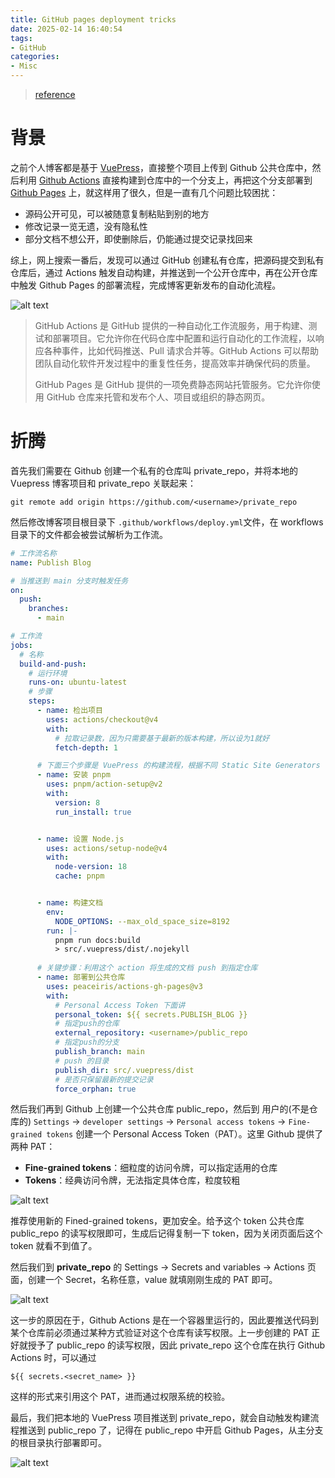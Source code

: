 ```yaml
---
title: GitHub pages deployment tricks
date: 2025-02-14 16:40:54
tags:
- GitHub
categories:
- Misc
---
```



> [reference](https://juejin.cn/post/7312035956189020169)

# 背景

之前个人博客都是基于 [VuePress](https://link.juejin.cn?target=https%3A%2F%2Fv2.vuepress.vuejs.org%2Fzh%2F "https://v2.vuepress.vuejs.org/zh/")，直接整个项目上传到 Github 公共仓库中，然后利用 [Github Actions](https://link.juejin.cn?target=https%3A%2F%2Fdocs.github.com%2Fen%2Factions "https://docs.github.com/en/actions") 直接构建到仓库中的一个分支上，再把这个分支部署到 [Github Pages](https://link.juejin.cn?target=https%3A%2F%2Fpages.github.com%2F "https://pages.github.com/") 上，就这样用了很久，但是一直有几个问题比较困扰：

- 源码公开可见，可以被随意复制粘贴到别的地方
- 修改记录一览无遗，没有隐私性
- 部分文档不想公开，即使删除后，仍能通过提交记录找回来

综上，网上搜索一番后，发现可以通过 GitHub 创建私有仓库，把源码提交到私有仓库后，通过 Actions 触发自动构建，并推送到一个公开仓库中，再在公开仓库中触发 Github Pages 的部署流程，完成博客更新发布的自动化流程。

![alt text](/img/github_pages_deployment_tricks/image.png)

> GitHub Actions 是 GitHub 提供的一种自动化工作流服务，用于构建、测试和部署项目。它允许你在代码仓库中配置和运行自动化的工作流程，以响应各种事件，比如代码推送、Pull 请求合并等。GitHub Actions 可以帮助团队自动化软件开发过程中的重复性任务，提高效率并确保代码的质量。
> 
> GitHub Pages 是 GitHub 提供的一项免费静态网站托管服务。它允许你使用 GitHub 仓库来托管和发布个人、项目或组织的静态网页。


# 折腾

首先我们需要在 Github 创建一个私有的仓库叫 private_repo，并将本地的 Vuepress 博客项目和 private_repo 关联起来：

```
git remote add origin https://github.com/<username>/private_repo
```

然后修改博客项目根目录下 `.github/workflows/deploy.yml`文件，在 workflows 目录下的文件都会被尝试解析为工作流。

```yaml
# 工作流名称
name: Publish Blog

# 当推送到 main 分支时触发任务
on:
  push:
    branches:
      - main

# 工作流
jobs:
  # 名称   
  build-and-push:
    # 运行环境
    runs-on: ubuntu-latest
    # 步骤
    steps:
      - name: 检出项目
        uses: actions/checkout@v4
        with:
          # 拉取记录数，因为只需要基于最新的版本构建，所以设为1就好
          fetch-depth: 1

      # 下面三个步骤是 VuePress 的构建流程，根据不同 Static Site Generators 自定义 
      - name: 安装 pnpm
        uses: pnpm/action-setup@v2
        with:
          version: 8
          run_install: true


      - name: 设置 Node.js
        uses: actions/setup-node@v4
        with:
          node-version: 18
          cache: pnpm


      - name: 构建文档
        env:
          NODE_OPTIONS: --max_old_space_size=8192
        run: |-
          pnpm run docs:build
          > src/.vuepress/dist/.nojekyll
     
      # 关键步骤：利用这个 action 将生成的文档 push 到指定仓库
      - name: 部署到公共仓库
        uses: peaceiris/actions-gh-pages@v3
        with:
          # Personal Access Token 下面讲 
          personal_token: ${{ secrets.PUBLISH_BLOG }}
          # 指定push的仓库  
          external_repository: <username>/public_repo
          # 指定push的分支
          publish_branch: main
          # push 的目录
          publish_dir: src/.vuepress/dist
          # 是否只保留最新的提交记录
          force_orphan: true
```

然后我们再到 Github 上创建一个公共仓库 public_repo，然后到 用户的(不是仓库的) `Settings` -> `developer settings` -> `Personal access tokens` -> `Fine-grained tokens` 创建一个 Personal Access Token（PAT）。这里 Github 提供了两种 PAT：

- **Fine-grained tokens**：细粒度的访问令牌，可以指定适用的仓库
- **Tokens**：经典访问令牌，无法指定具体仓库，粒度较粗

![alt text](/img/github_pages_deployment_tricks/image-1.png)

推荐使用新的 Fined-grained tokens，更加安全。给予这个 token 公共仓库 public_repo 的读写权限即可，生成后记得复制一下 token，因为关闭页面后这个 token 就看不到值了。

然后我们到 **private_repo** 的 Settings -> Secrets and variables -> Actions 页面，创建一个 Secret，名称任意，value 就填刚刚生成的 PAT 即可。

![alt text](/img/github_pages_deployment_tricks/image-2.png)

这一步的原因在于，Github Actions 是在一个容器里运行的，因此要推送代码到某个仓库前必须通过某种方式验证对这个仓库有读写权限。上一步创建的 PAT 正好就授予了 public_repo 的读写权限，因此 private_repo 这个仓库在执行 Github Actions 时，可以通过

```
${{ secrets.<secret_name> }}
```

这样的形式来引用这个 PAT，进而通过权限系统的校验。

最后，我们把本地的 VuePress 项目推送到 private_repo，就会自动触发构建流程推送到 public_repo 了，记得在 public_repo 中开启 Github Pages，从主分支的根目录执行部署即可。

![alt text](/img/github_pages_deployment_tricks/image-3.png)